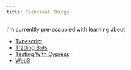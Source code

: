 ```yaml
---
title: Technical Things
---
```



I'm currenltly pre-occupied with learning about 

- [Typescript](notes/typescript.md)
- [Trading Bots](notes/trading-bots.md)
- [Testing With Cypress](notes/testing-with-cypress.md)
- [Web3](None)
